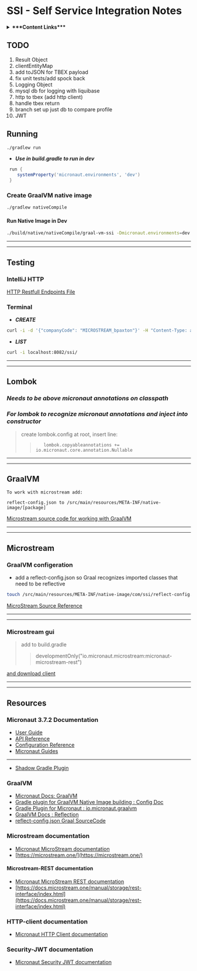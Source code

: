 # SSI - Self Service Integration Notes

<details>
<summary><b>***Content Links***</b></summary>

-   [SSI - Self Service Integration
    Notes](#ssi---self-service-integration-notes)
    -   [TODO](#todo)
    -   [Running](#running)
        -   [Create GraalVM native
            image](#create-graalvm-native-image)
    -   [Testing](#testing)
        -   [IntelliJ HTTP](#intellij-http)
        -   [Terminal](#terminal)
    -   [Lombok](#lombok)
        -   [***Needs to be above micronaut annotations on
            classpath***](#needs-to-be-above-micronaut-annotations-on-classpath)
        -   [***For lombok to recognize micronaut annotations and inject
            into
            constructor***](#for-lombok-to-recognize-micronaut-annotations-and-inject-into-constructor)
    -   [GraalVM](#graalvm)
    -   [Microstream](#microstream)
        -   [GraalVM
            configeration](#graalvm-configeration)
        -   [Microstream gui](#microstream-gui)
    -   [Resources](#resources)
        -   [Micronaut 3.7.2
            Documentation](#micronaut-3.7.2-documentation)
        -   [GraalVM](#graalvm-1)
        -   [Microstream
            documentation](#microstream-documentation)
        -   [HTTP-client
            documentation](#http-client-documentation)
        -   [Security-JWT
            documentation](#security-jwt-documentation)

</details>

## TODO
1) Result Object 
2) clientEntityMap
3) add toJSON for TBEX payload
4) fix unit tests/add spock back
5) Logging Object
6) mysql db for logging with liquibase
7) http to tbex (add http client)
8) handle tbex return
9) branch set up just db to compare profile
10) JWT

## Running
```bash
./gradlew run
```
- ***Use in build.gradle to run in dev***

```groovy
 run {
    systemProperty('micronaut.environments', 'dev')
 }
```

### Create GraalVM native image
```bash
./gradlew nativeCompile
```
#### Run Native Image in Dev
```bash
./build/native/nativeCompile/graal-vm-ssi -Dmicronaut.environments=dev
```


---

---
## Testing
### IntelliJ HTTP
[HTTP Restfull Endpoints File](rest-api.http)

### Terminal

- ***CREATE***
```bash
curl -i -d '{"companyCode": "MICROSTREAM_bpaxton"}' -H "Content-Type: application/json" -X POST POST http://localhost:8082/ssi
```
- ***LIST*** 
```bash
curl -i localhost:8082/ssi/
```


---

---
## Lombok
### ***Needs to be above micronaut annotations on classpath***

### ***For lombok to recognize micronaut annotations and inject into constructor***

> create lombok.config at root, insert line:
> 
>> ```propeties
>>    lombok.copyableannotations += io.micronaut.core.annotation.Nullable
>> ```


---

---
## GraalVM
`To work with microstream add:`

`reflect-config.json to /src/main/resources/META-INF/native-image/[package]`

[Microstream source code for working with GraalVM](https://github.com/microstream-one/example-graalvm-native/tree/master/graalvm-native/src/main/resources/META-INF/native-image)


---

---
## Microstream
### GraalVM configeration
- add a reflect-config.json so Graal recognizes imported classes that need to be reflective
```bash
touch /src/main/resources/META-INF/native-image/com/ssi/reflect-config.json
```
[MicroStream Source Reference](https://gist.github.com/14paxton/d51cc2f493b8d8f4271c0cf55f2aefab)


---

---
### Microstream gui
> add to build.gradle
>> developmentOnly("io.micronaut.microstream:micronaut-microstream-rest")

[and download client ](https://docs.microstream.one/manual/storage/rest-interface/client-gui.html)


---

---





## Resources
### Micronaut 3.7.2 Documentation

- [User Guide](https://docs.micronaut.io/3.7.2/guide/index.html)
- [API Reference](https://docs.micronaut.io/3.7.2/api/index.html)
- [Configuration Reference](https://docs.micronaut.io/3.7.2/guide/configurationreference.html)
- [Micronaut Guides](https://guides.micronaut.io/index.html)
---
- [Shadow Gradle Plugin](https://plugins.gradle.org/plugin/com.github.johnrengelman.shadow)

### GraalVM
- [Micronaut Docs: GraalVM ](https://docs.micronaut.io/latest/guide/index.html#graal)
- [Gradle plugin for GraalVM Native Image building : Config Doc](https://graalvm.github.io/native-build-tools/0.9.13/gradle-plugin.html#configuration-options)
- [Gradle Plugin for Micronaut : io.micronaut.graalvm](https://plugins.gradle.org/plugin/io.micronaut.graalvm)
- [GraalVM Docs : Reflection](https://www.graalvm.org/22.2/reference-manual/native-image/metadata/)
- [reflect-config.json Graal SourceCode](https://github.com/oracle/graal/blob/master/docs/reference-manual/native-image/Reflection.md)

### Microstream documentation
- [Micronaut MicroStream documentation](https://micronaut-projects.github.io/micronaut-microstream/latest/guide)
- [https://microstream.one/](https://microstream.one/)

#### Microstream-REST documentation
- [Micronaut MicroStream REST documentation](https://micronaut-projects.github.io/micronaut-microstream/latest/guide/#rest)
- [https://docs.microstream.one/manual/storage/rest-interface/index.html](https://docs.microstream.one/manual/storage/rest-interface/index.html)

### HTTP-client documentation
- [Micronaut HTTP Client documentation](https://docs.micronaut.io/latest/guide/index.html#httpClient)

### Security-JWT documentation
- [Micronaut Security JWT documentation](https://micronaut-projects.github.io/micronaut-security/latest/guide/index.html)